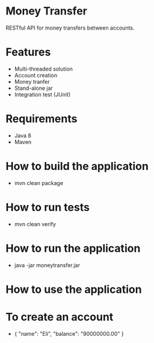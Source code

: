 # Money Transfer

RESTful API for money transfers between accounts.


# Features
- Multi-threaded solution
- Account creation
- Money tranfer
- Stand-alone jar
- Integration test (JUnit)


# Requirements
- Java 8
- Maven


# How to build the application
- mvn clean package

# How to run tests
- mvn clean verify

# How to run the application
- java -jar moneytransfer.jar

# How to use the application
# To create an account
- {
	"name": "Eli",
	"balance": "90000000.00"
}
